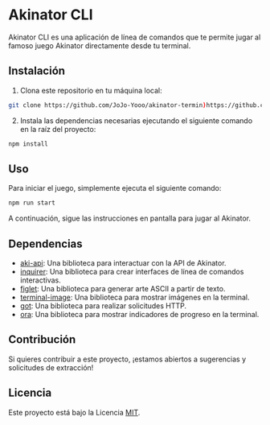 # Akinator CLI

Akinator CLI es una aplicación de línea de comandos que te permite jugar al famoso juego Akinator directamente desde tu terminal.

## Instalación

1. Clona este repositorio en tu máquina local:

```bash
git clone https://github.com/JoJo-Yooo/akinator-termin)https://github.com/JoJo-Yooo/akinator-terminal
```

2. Instala las dependencias necesarias ejecutando el siguiente comando en la raíz del proyecto:

```bash
npm install
```

## Uso

Para iniciar el juego, simplemente ejecuta el siguiente comando:

```bash
npm run start
```

A continuación, sigue las instrucciones en pantalla para jugar al Akinator.

## Dependencias

- [aki-api](https://www.npmjs.com/package/aki-api): Una biblioteca para interactuar con la API de Akinator.
- [inquirer](https://www.npmjs.com/package/inquirer): Una biblioteca para crear interfaces de línea de comandos interactivas.
- [figlet](https://www.npmjs.com/package/figlet): Una biblioteca para generar arte ASCII a partir de texto.
- [terminal-image](https://www.npmjs.com/package/terminal-image): Una biblioteca para mostrar imágenes en la terminal.
- [got](https://www.npmjs.com/package/got): Una biblioteca para realizar solicitudes HTTP.
- [ora](https://www.npmjs.com/package/ora): Una biblioteca para mostrar indicadores de progreso en la terminal.

## Contribución

Si quieres contribuir a este proyecto, ¡estamos abiertos a sugerencias y solicitudes de extracción!

## Licencia

Este proyecto está bajo la Licencia [MIT](LICENSE).

